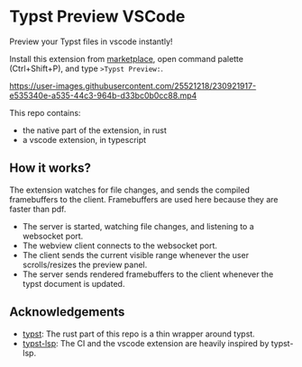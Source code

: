 # Typst Preview VSCode

Preview your Typst files in vscode instantly!

Install this extension from [marketplace](https://marketplace.visualstudio.com/items?itemName=mgt19937.typst-preview), open command palette (Ctrl+Shift+P), and type `>Typst Preview:`.

https://user-images.githubusercontent.com/25521218/230921917-e535340e-a535-44c3-964b-d33bc0b0cc88.mp4

This repo contains:
- the native part of the extension, in rust
- a vscode extension, in typescript

## How it works?

The extension watches for file changes, and sends the compiled framebuffers to the client. Framebuffers are used here because they are faster than pdf.

- The server is started, watching file changes, and listening to a websocket port.
- The webview client connects to the websocket port.
- The client sends the current visible range whenever the user scrolls/resizes the preview panel.
- The server sends rendered framebuffers to the client whenever the typst document is updated.

## Acknowledgements

- [typst](https://github.com/typst/typst): The rust part of this repo is a thin wrapper around typst.
- [typst-lsp](https://github.com/nvarner/typst-lsp): The CI and the vscode extension are heavily inspired by typst-lsp.
